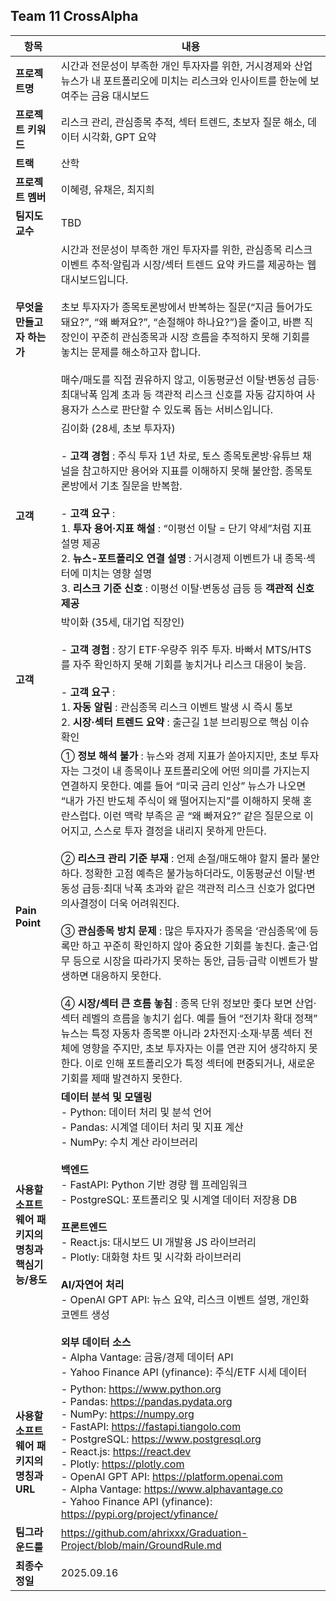 ## Team 11 CrossAlpha

| 항목 | 내용 |
|---|---|
| **프로젝트명** | 시간과 전문성이 부족한 개인 투자자를 위한, 거시경제와 산업 뉴스가 내 포트폴리오에 미치는 리스크와 인사이트를 한눈에 보여주는 금융 대시보드 |
| **프로젝트 키워드** | 리스크 관리, 관심종목 추적, 섹터 트렌드, 초보자 질문 해소, 데이터 시각화, GPT 요약 |
| **트랙** | 산학 |
| **프로젝트 멤버** | 이혜령, 유채은, 최지희 |
| **팀지도 교수** | TBD |
| **무엇을 만들고자 하는가** | 시간과 전문성이 부족한 개인 투자자를 위한, 관심종목 리스크 이벤트 추적·알림과 시장/섹터 트렌드 요약 카드를 제공하는 웹 대시보드입니다.<br><br>초보 투자자가 종목토론방에서 반복하는 질문(“지금 들어가도 돼요?”, “왜 빠져요?”, “손절해야 하나요?”)을 줄이고, 바쁜 직장인이 꾸준히 관심종목과 시장 흐름을 추적하지 못해 기회를 놓치는 문제를 해소하고자 합니다.<br><br>매수/매도를 직접 권유하지 않고, 이동평균선 이탈·변동성 급등·최대낙폭 임계 초과 등 객관적 리스크 신호를 자동 감지하여 사용자가 스스로 판단할 수 있도록 돕는 서비스입니다. |
| **고객** | 김이화 (28세, 초보 투자자)<br><br>- **고객 경험** : 주식 투자 1년 차로, 토스 종목토론방·유튜브 채널을 참고하지만 용어와 지표를 이해하지 못해 불안함. 종목토론방에서 기초 질문을 반복함.<br><br>- **고객 요구** :<br>1. **투자 용어·지표 해설** : “이평선 이탈 = 단기 약세”처럼 지표 설명 제공<br>2. **뉴스-포트폴리오 연결 설명** : 거시경제 이벤트가 내 종목·섹터에 미치는 영향 설명<br>3. **리스크 기준 신호** : 이평선 이탈·변동성 급등 등 **객관적 신호 제공** |
| **고객** | 박이화 (35세, 대기업 직장인)<br><br>- **고객 경험** : 장기 ETF·우량주 위주 투자. 바빠서 MTS/HTS를 자주 확인하지 못해 기회를 놓치거나 리스크 대응이 늦음.<br><br>- **고객 요구** :<br>1. **자동 알림** : 관심종목 리스크 이벤트 발생 시 즉시 통보<br>2. **시장·섹터 트렌드 요약** : 출근길 1분 브리핑으로 핵심 이슈 확인 |
| **Pain Point** | ① **정보 해석 불가** : 뉴스와 경제 지표가 쏟아지지만, 초보 투자자는 그것이 내 종목이나 포트폴리오에 어떤 의미를 가지는지 연결하지 못한다. 예를 들어 “미국 금리 인상” 뉴스가 나오면 “내가 가진 반도체 주식이 왜 떨어지는지”를 이해하지 못해 혼란스럽다. 이런 맥락 부족은 곧 “왜 빠져요?” 같은 질문으로 이어지고, 스스로 투자 결정을 내리지 못하게 만든다.<br><br>② **리스크 관리 기준 부재** : 언제 손절/매도해야 할지 몰라 불안하다. 정확한 고점 예측은 불가능하더라도, 이동평균선 이탈·변동성 급등·최대 낙폭 초과와 같은 객관적 리스크 신호가 없다면 의사결정이 더욱 어려워진다.<br><br>③ **관심종목 방치 문제** : 많은 투자자가 종목을 ‘관심종목’에 등록만 하고 꾸준히 확인하지 않아 중요한 기회를 놓친다. 출근·업무 등으로 시장을 따라가지 못하는 동안, 급등·급락 이벤트가 발생하면 대응하지 못한다.<br><br>④ **시장/섹터 큰 흐름 놓침** : 종목 단위 정보만 좇다 보면 산업·섹터 레벨의 흐름을 놓치기 쉽다. 예를 들어 “전기차 확대 정책” 뉴스는 특정 자동차 종목뿐 아니라 2차전지·소재·부품 섹터 전체에 영향을 주지만, 초보 투자자는 이를 연관 지어 생각하지 못한다. 이로 인해 포트폴리오가 특정 섹터에 편중되거나, 새로운 기회를 제때 발견하지 못한다. |
| **사용할 소프트웨어 패키지의 명칭과 핵심기능/용도** | **데이터 분석 및 모델링**<br>- Python: 데이터 처리 및 분석 언어<br>- Pandas: 시계열 데이터 처리 및 지표 계산<br>- NumPy: 수치 계산 라이브러리<br><br>**백엔드**<br>- FastAPI: Python 기반 경량 웹 프레임워크<br>- PostgreSQL: 포트폴리오 및 시계열 데이터 저장용 DB<br><br>**프론트엔드**<br>- React.js: 대시보드 UI 개발용 JS 라이브러리<br>- Plotly: 대화형 차트 및 시각화 라이브러리<br><br>**AI/자연어 처리**<br>- OpenAI GPT API: 뉴스 요약, 리스크 이벤트 설명, 개인화 코멘트 생성<br><br>**외부 데이터 소스**<br>- Alpha Vantage: 금융/경제 데이터 API<br>- Yahoo Finance API (yfinance): 주식/ETF 시세 데이터 |
| **사용할 소프트웨어 패키지의 명칭과 URL** | - Python: https://www.python.org<br>- Pandas: https://pandas.pydata.org<br>- NumPy: https://numpy.org<br>- FastAPI: https://fastapi.tiangolo.com<br>- PostgreSQL: https://www.postgresql.org<br>- React.js: https://react.dev<br>- Plotly: https://plotly.com<br>- OpenAI GPT API: https://platform.openai.com<br>- Alpha Vantage: https://www.alphavantage.co<br>- Yahoo Finance API (yfinance): https://pypi.org/project/yfinance/ |
| **팀그라운드룰** | https://github.com/ahrixxx/Graduation-Project/blob/main/GroundRule.md |
| **최종수정일** | 2025.09.16 |
